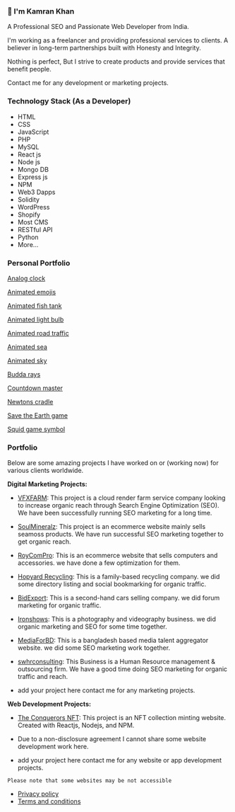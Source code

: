### 👋 I'm Kamran Khan

A Professional SEO and Passionate Web Developer from India.

I'm working as a freelancer and providing professional services to clients. A believer in long-term partnerships built with 
Honesty and Integrity.

Nothing is perfect, But I strive to create products and provide services that benefit people.

Contact me for any development or marketing projects.

### Technology Stack (As a Developer)

- HTML
- CSS
- JavaScript
- PHP
- MySQL
- React js
- Node js
- Mongo DB
- Express js
- NPM
- Web3 Dapps
- Solidity
- WordPress
- Shopify
- Most CMS
- RESTful API
- Python
- More...

### Personal Portfolio

[Analog clock](https://khank8476.github.io/analog-clock/)

[Animated emojis](https://khank8476.github.io/animated-emojis/)

[Animated fish tank](https://khank8476.github.io/animated-fish-tank/)

[Animated light bulb](https://khank8476.github.io/animated-light-bulb/)

[Animated road traffic](https://khank8476.github.io/animated-road-traffic/)

[Animated sea](https://khank8476.github.io/animated-sea/)

[Animated sky](https://khank8476.github.io/animated-sky/)

[Budda rays](https://khank8476.github.io/buddha-rays/)

[Countdown master](https://khank8476.github.io/countdown-master/)

[Newtons cradle](https://khank8476.github.io/newtons-cradle/)

[Save the Earth game](https://khank8476.github.io/save-the-earth-game/)

[Squid game symbol](https://khank8476.github.io/squid-game-symbol/)

### Portfolio

Below are some amazing projects I have worked on or (working now) for various clients worldwide.

**Digital Marketing Projects:**

- [VFXFARM](https://vfxfarm.com): This project is a cloud render farm service company looking to increase organic reach through 
Search Engine Optimization (SEO). We have been successfully running SEO marketing for a long time.

- [SoulMineralz](https://soulmineralz.ca): This project is an ecommerce website mainly sells seamoss products. 
We have run successful SEO marketing together to get organic reach.

- [RoyComPro](https://roycompro.com): This is an ecommerce website that sells computers and accessories. we have done a few optimization
for them.

- [Hopyard Recycling](https://hopyardrecycling.com): This is a family-based recycling company. we did some directory listing and social bookmarking for organic traffic.

- [BidExport](https://bidexport.com): This is a second-hand cars selling company. we did forum marketing for organic traffic.

- [Ironshows](https://ironshows.com): This is a photography and videography business. we did organic marketing and SEO for some time together.

- [MediaForBD](https://mediaforbd.com): This is a bangladesh based media talent aggregator website. we did some SEO marketing work together.

- [swhrconsulting](https://swhrconsulting.com): This Business is a Human Resource management & outsourcing firm. We have a good time doing SEO marketing for organic traffic and reach.

- add your project here contact me for any marketing projects.

**Web Development Projects:**

- [The Conquerors NFT](https://theconquerorsnft.com): This project is an NFT collection minting website. Created with Reactjs, Nodejs, and NPM.

- Due to a non-disclosure agreement I cannot share some website development work here.

- add your project here contact me for any website or app development projects.

`Please note that some websites may be not accessible`

* [Privacy policy](https://merchant.razorpay.com/policy/NrkLZnwCWuFSdM/privacy)
* [Terms and conditions](https://merchant.razorpay.com/policy/NrkLZnwCWuFSdM/terms)
